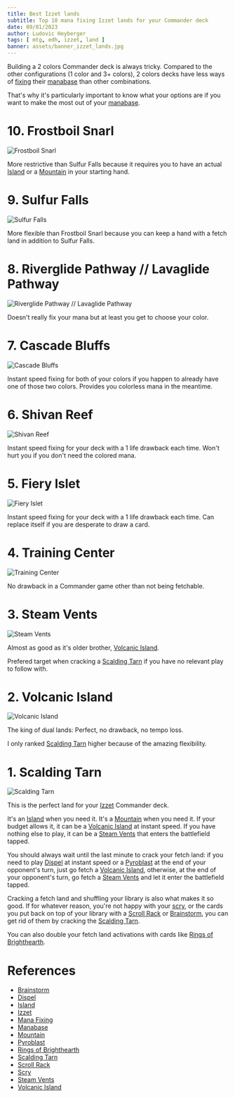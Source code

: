 ```yaml
---
title: Best Izzet lands
subtitle: Top 10 mana fixing Izzet lands for your Commander deck
date: 09/01/2023
author: Ludovic Heyberger
tags: [ mtg, edh, izzet, land ]
banner: assets/banner_izzet_lands.jpg
---
```


Building a 2 colors Commander deck is always tricky. Compared to the other configurations (1 color and 3+ colors), 2 colors decks have less ways of [fixing][Mana Fixing] their [manabase][Manabase] than other combinations.

That's why it's particularly important to know what your options are if you want to make the most out of your [manabase][Manabase].


# 10. Frostboil Snarl

![Frostboil Snarl](assets/frostboil_snarl.jpg)

More restrictive than Sulfur Falls because it requires you to have an actual [Island][Island] or a [Mountain][Mountain] in your starting hand.


# 9. Sulfur Falls

![Sulfur Falls](assets/sulfur_falls.jpg)

More flexible than Frostboil Snarl because you can keep a hand with a fetch land in addition to Sulfur Falls.


# 8. Riverglide Pathway // Lavaglide Pathway

![Riverglide Pathway // Lavaglide Pathway](assets/riverglide_pathway_lavaglide_pathway.jpg)

Doesn't really fix your mana but at least you get to choose your color.


# 7. Cascade Bluffs

![Cascade Bluffs](assets/cascade_bluffs.jpg)

Instant speed fixing for both of your colors if you happen to already have one of those two colors. Provides you colorless mana in the meantime.


# 6. Shivan Reef

![Shivan Reef](assets/shivan_reef.jpg)

Instant speed fixing for your deck with a 1 life drawback each time. Won't hurt you if you don't need the colored mana.


# 5. Fiery Islet

![Fiery Islet](assets/fiery_islet.jpg)

Instant speed fixing for your deck with a 1 life drawback each time. Can replace itself if you are desperate to draw a card.


# 4. Training Center

![Training Center](assets/training_center.jpg)

No drawback in a Commander game other than not being fetchable.


# 3. Steam Vents

![Steam Vents](assets/steam_vents.jpg)

Almost as good as it's older brother, [Volcanic Island][Volcanic Island].

Prefered target when cracking a [Scalding Tarn][Scalding Tarn] if you have no relevant play to follow with.


# 2. Volcanic Island

![Volcanic Island](assets/volcanic_island.jpg)

The king of dual lands: Perfect, no drawback, no tempo loss.

I only ranked [Scalding Tarn][Scalding Tarn] higher because of the amazing flexibility.


# 1. Scalding Tarn

![Scalding Tarn](assets/scalding_tarn.jpg)

This is the perfect land for your [Izzet][Izzet] Commander deck.

It's an [Island][Island] when you need it.
It's a [Mountain][Mountain] when you need it.
If your budget allows it, it can be a [Volcanic Island][Volcanic Island] at instant speed.
If you have nothing else to play, it can be a [Steam Vents][Steam Vents] that enters the battlefield tapped.

You should always wait until the last minute to crack your fetch land: if you need to play [Dispel][Dispel] at instant speed or a [Pyroblast][Pyroblast] at the end of your opponent's turn, just go fetch a [Volcanic Island][Volcanic Island], otherwise, at the end of your opponent's turn, go fetch a [Steam Vents][Steam Vents] and let it enter the battlefield tapped.

Cracking a fetch land and shuffling your library is also what makes it so good. If for whatever reason, you're not happy with your [scry][Scry], or the cards you put back on top of your library with a [Scroll Rack][Scroll Rack] or [Brainstorm][Brainstorm], you can get rid of them by cracking the [Scalding Tarn][Scalding Tarn].

You can also double your fetch land activations with cards like [Rings of Brighthearth][Rings of Brighthearth].


# References

[Brainstorm]:https://scryfall.com/search?q=!brainstorm
[Dispel]:https://scryfall.com/search?q=!dispel
[Island]:https://scryfall.com/search?q=!island
[Izzet]:https://mtg.fandom.com/wiki/Izzet
[Mana Fixing]:https://mtg.gamepedia.com/Mana_fixing
[Manabase]:https://mtg.gamepedia.com/Mana_base
[Mountain]:https://scryfall.com/search?q=!mountain
[Pyroblast]:https://scryfall.com/search?q=!pyroblast
[Rings of Brighthearth]:https://scryfall.com/search?q=!rings-of-brighthearth
[Scalding Tarn]:https://scryfall.com/search?q=!scalding-tarn
[Scroll Rack]:https://scryfall.com/search?q=!scroll-rack
[Scry]:https://mtg.gamepedia.com/Scry
[Steam Vents]:https://scryfall.com/search?q=!steam-vents
[Volcanic Island]:https://scryfall.com/search?q=!volcanic-island

* [Brainstorm][Brainstorm]
* [Dispel][Dispel]
* [Island][Island]
* [Izzet][Izzet]
* [Mana Fixing][Mana Fixing]
* [Manabase][Manabase]
* [Mountain][Mountain]
* [Pyroblast][Pyroblast]
* [Rings of Brighthearth][Rings of Brighthearth]
* [Scalding Tarn][Scalding Tarn]
* [Scroll Rack][Scroll Rack]
* [Scry][Scry]
* [Steam Vents][Steam Vents]
* [Volcanic Island][Volcanic Island]
